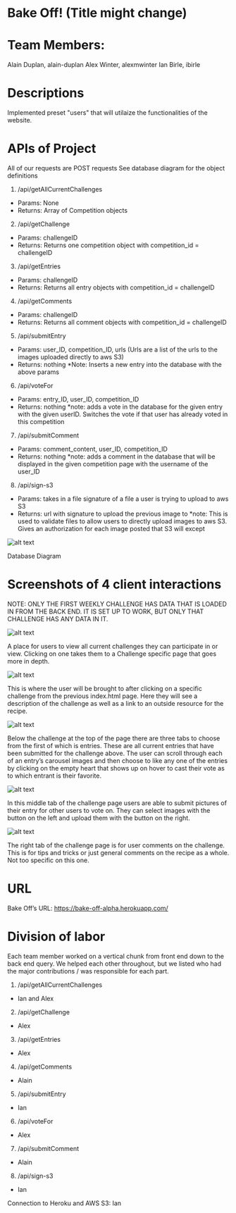 # Bake Off! (Title might change)

# Team Members:
Alain Duplan, alain-duplan
Alex Winter, alexmwinter
Ian Birle, ibirle

# Descriptions

Implemented preset "users" that will utilaize the functionalities of the website.


# APIs of Project
All of our requests are POST requests
See database diagram for the object definitions

1. /api/getAllCurrentChallenges
* Params: None
* Returns: Array of Competition objects
2. /api/getChallenge
* Params: challengeID
* Returns: Returns one competition object with competition_id = challengeID 
3. /api/getEntries
* Params: challengeID
* Returns: Returns all entry objects with competition_id = challengeID
4. /api/getComments
* Params: challengeID
* Returns: Returns all comment objects with competition_id = challengeID
5. /api/submitEntry
* Params: user_ID, competition_ID, urls (Urls are a list of the urls to the images uploaded directly to aws S3)
* Returns: nothing
*Note: Inserts a new entry into the database with the above params
6. /api/voteFor
* Params: entry_ID, user_ID, competition_ID
* Returns: nothing
*note: adds a vote in the database for the given entry with the given userID. Switches the vote if that user has already voted in this competition
7. /api/submitComment
* Params: comment_content, user_ID, competition_ID
* Returns: nothing
*note: adds a comment in the database that will be displayed in the given competition page with the username of the user_ID
8. /api/sign-s3
* Params: takes in a file signature of a file a user is trying to upload to aws S3
* Returns: url with signature to upload the previous image to
*note: This is used to validate files to allow users to directly upload images to aws S3. Gives an authorization for each image posted that S3 will except

![alt text](imagesms2/pic1.png)

Database Diagram

# Screenshots of 4 client interactions

NOTE: ONLY THE FIRST WEEKLY CHALLENGE HAS DATA THAT IS LOADED IN FROM THE BACK END. IT IS SET UP TO WORK, BUT ONLY THAT CHALLENGE HAS ANY DATA IN IT.

![alt text](imagesms2/pic2.png)

A place for users to view all current challenges they can participate in or view. Clicking on one takes them to a Challenge specific page that goes more in depth.

![alt text](imagesms2/pic3.png)

This is where the user will be brought to after clicking on a specific challenge from the previous index.html page. Here they will see a description of the challenge as well as a link to an outside resource for the recipe.

![alt text](imagesms2/pic4.png)

Below the challenge at the top of the page there are three tabs to choose from the first of which is entries. These are all current entries that have been submitted for the challenge above. The user can scroll through each of an entry’s carousel images and then choose to like any one of the entries by clicking on the empty heart that shows up on hover to cast their vote as to which entrant is their favorite.

![alt text](imagesms2/pic5.png)

In this middle tab of the challenge page users are able to submit pictures of their entry for other users to vote on. They can select images with the button on the left and upload them with the button on the right.

![alt text](imagesms2/pic6.png)

The right tab of the challenge page is for user comments on the challenge. This is for tips and tricks or just general comments on the recipe as a whole. Not too specific on this one.

# URL

Bake Off’s URL: https://bake-off-alpha.herokuapp.com/

# Division of labor

Each team member worked on a vertical chunk from front end down to the back end query. We helped each other throughout, but we listed who had the major contributions / was responsible for each part.

1. /api/getAllCurrentChallenges
* Ian and Alex
2. /api/getChallenge
* Alex
3. /api/getEntries
* Alex
4. /api/getComments
* Alain
5. /api/submitEntry
* Ian
6. /api/voteFor
* Alex
7. /api/submitComment
* Alain
8. /api/sign-s3
* Ian

Connection to Heroku and AWS S3: Ian